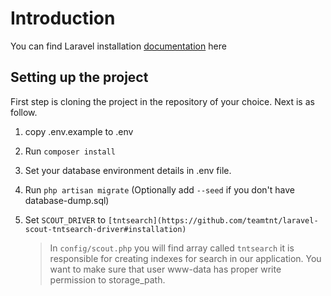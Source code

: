 # Introduction
You can find Laravel installation [documentation](https://laravel.com/docs/6.x/) here 

## Setting up the project
First step is cloning the project in the repository of your choice. Next is as follow.

1. copy .env.example to .env
2. Run `composer install`
3. Set your database environment details in .env file.
4. Run `php artisan migrate` 
   (Optionally add `--seed` if you don't have database-dump.sql)

5. Set `SCOUT_DRIVER` to `[tntsearch](https://github.com/teamtnt/laravel-scout-tntsearch-driver#installation)`
   > In `config/scout.php` you will find array called `tntsearch` it is responsible for creating indexes for search in our application. You want to make sure that user www-data has proper write permission to storage_path.
   
